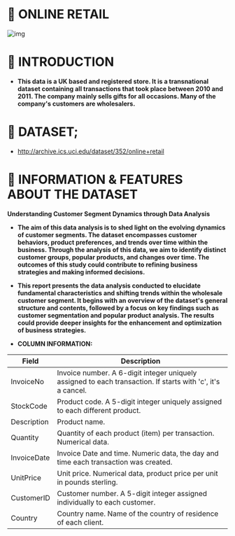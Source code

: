 # :pushpin: **ONLINE RETAIL**
![img](https://miro.medium.com/v2/resize:fit:922/1*DKJLlxxjnyTHDknS_xJo_g.jpeg)

# :pushpin: INTRODUCTION

* **This data is a UK based and registered store. It is a transnational dataset containing all transactions that took place between 2010 and 2011. The company mainly sells gifts for all occasions. Many of the company's customers are wholesalers.**

# :pushpin: DATASET;

* http://archive.ics.uci.edu/dataset/352/online+retail

# :pushpin: INFORMATION & FEATURES ABOUT THE DATASET

**Understanding Customer Segment Dynamics through Data Analysis**

* **The aim of this data analysis is to shed light on the evolving dynamics of customer segments. The dataset encompasses customer behaviors, product preferences, and trends over time within the business. Through the analysis of this data, we aim to identify distinct customer groups, popular products, and changes over time. The outcomes of this study could contribute to refining business strategies and making informed decisions.**

* **This report presents the data analysis conducted to elucidate fundamental characteristics and shifting trends within the wholesale customer segment. It begins with an overview of the dataset's general structure and contents, followed by a focus on key findings such as customer segmentation and popular product analysis. The results could provide deeper insights for the enhancement and optimization of business strategies.**

* **COLUMN INFORMATION:**

| Field       | Description                                                                                                 |
|-------------|-------------------------------------------------------------------------------------------------------------|
| InvoiceNo   | Invoice number. A 6-digit integer uniquely assigned to each transaction. If starts with 'c', it's a cancel. |
| StockCode   | Product code. A 5-digit integer uniquely assigned to each different product.                                |
| Description | Product name.                                                                                               |
| Quantity    | Quantity of each product (item) per transaction. Numerical data.                                            |
| InvoiceDate | Invoice Date and time. Numeric data, the day and time each transaction was created.                         |
| UnitPrice   | Unit price. Numerical data, product price per unit in pounds sterling.                                      |
| CustomerID  | Customer number. A 5-digit integer assigned individually to each customer.                                  |
| Country     | Country name. Name of the country of residence of each client.                                              |

